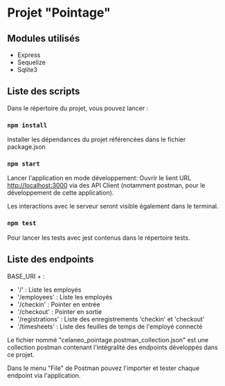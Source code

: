 # Projet "Pointage"

## Modules utilisés
- Express
- Sequelize
- Sqlite3

## Liste des scripts

Dans le répertoire du projet, vous pouvez lancer : 

### `npm install`
Installer les dépendances du projet référencées dans le fichier package.json


### `npm start`

Lancer l'application en mode développement:
Ouvrir le lient URL [http://localhost:3000](http://localhost:3000) via des API Client (notamment postman, pour le développement de cette application).


Les interactions avec le serveur seront visible également dans le terminal.

### `npm test`

Pour lancer les tests avec jest contenus dans le répertoire tests.

## Liste des endpoints
BASE_URI + :
- '/'               : Liste les employés
- '/employees'      : Liste les employés
- '/checkin'        : Pointer en entrée
- '/checkout'       : Pointer en sortie
- '/registrations'  : Liste des enregistrements 'checkin' et 'checkout'
- '/timesheets'     : Liste des feuilles de temps de l'employé connecté

Le fichier nommé "celaneo_pointage.postman_collection.json" est une collection postman contenant l'intégralité des endpoints développés dans ce projet.

Dans le menu "File" de Postman pouvez l'importer et tester chaque endpoint via l'application.